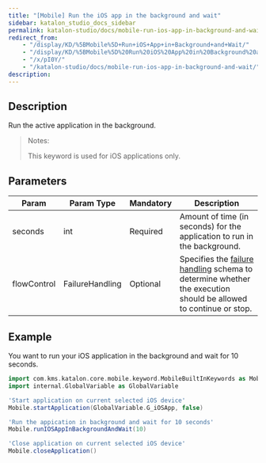 ```yaml
---
title: "[Mobile] Run the iOS app in the background and wait" 
sidebar: katalon_studio_docs_sidebar
permalink: katalon-studio/docs/mobile-run-ios-app-in-background-and-wait.html 
redirect_from:
    - "/display/KD/%5BMobile%5D+Run+iOS+App+in+Background+and+Wait/"
    - "/display/KD/%5BMobile%5D%20Run%20iOS%20App%20in%20Background%20and%20Wait/"
    - "/x/pI0Y/"
    - "/katalon-studio/docs/mobile-run-ios-app-in-background-and-wait/"
description: 
---
```

Description  
-------------

Run the active application in the background.

> Notes:
> 
> This keyword is used for iOS applications only.

Parameters  
------------

| Param | Param Type | Mandatory | Description |
| --- | --- | --- | --- |
| seconds | int | Required | Amount of time (in seconds) for the application to run in the background. |
| flowControl | FailureHandling | Optional | Specifies the [failure handling](https://docs.katalon.com/katalon-studio/docs/failure-handling.html) schema to determine whether the execution should be allowed to continue or stop. |

Example 
--------

You want to run your iOS application in the background and wait for 10 seconds. 

```groovy
import com.kms.katalon.core.mobile.keyword.MobileBuiltInKeywords as Mobile
import internal.GlobalVariable as GlobalVariable

'Start application on current selected iOS device'
Mobile.startApplication(GlobalVariable.G_iOSApp, false)

'Run the appication in background and wait for 10 seconds'
Mobile.runIOSAppInBackgroundAndWait(10)

'Close application on current selected iOS device'
Mobile.closeApplication()
```